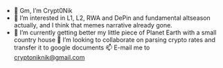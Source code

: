 - 👋 Gm, I’m Crypt0Nik
- 👀 I’m interested in L1, L2, RWA and DePin and fundamental altseason actually, and I think that memes narrative already gone.
- 🌱 I’m currently getting better my little piece of Planet Earth with a small country house 
💞️ I’m looking to collaborate on parsing crypto rates and transfer it to google documents
📫 E-mail me to cryptoniknik@gmail.com

